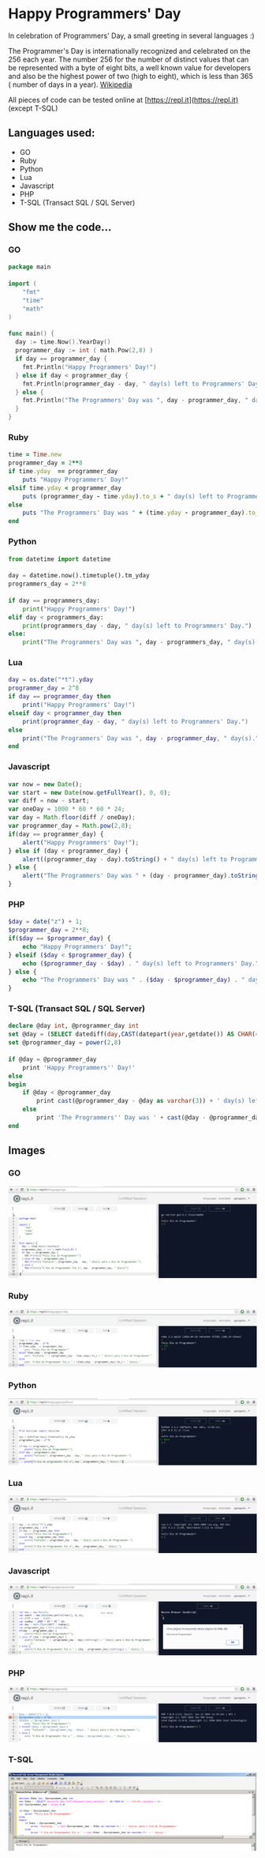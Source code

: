 # Happy Programmers' Day
In celebration of Programmers' Day, a small greeting in several languages :)

The Programmer's Day is internationally recognized and celebrated on the 256 each year.
The number 256 for the number of distinct values that can be represented with a byte of eight bits, a well known value for developers and also be the highest power of two (high to eight), which is less than 365 ( number of days in a year).
[Wikipedia](https://en.wikipedia.org/wiki/Day_of_the_Programmer)

All pieces of code can be tested online at [https://repl.it](https://repl.it) (except T-SQL)

## Languages used:
* GO
* Ruby
* Python
* Lua
* Javascript
* PHP
* T-SQL (Transact SQL / SQL Server)

## Show me the code...

### GO
```go
package main

import (
	"fmt"
	"time"
	"math"
)

func main() {
  day := time.Now().YearDay()
  programmer_day := int ( math.Pow(2,8) )
  if day == programmer_day {
  	fmt.Println("Happy Programmers' Day!")
  } else if day < programmer_day {
  	fmt.Println(programmer_day - day, " day(s) left to Programmers' Day.")
  } else {
  	fmt.Println("The Programmers' Day was ", day - programmer_day, " day(s).")
  }
}
```

### Ruby
```ruby
time = Time.new
programmer_day = 2**8
if time.yday  == programmer_day
	puts "Happy Programmers' Day!"
elsif time.yday < programmer_day
	puts (programmer_day - time.yday).to_s + " day(s) left to Programmers' Day."
else
	puts "The Programmers' Day was " + (time.yday - programmer_day).to_s + " day(s)."
end
```

### Python
```python
from datetime import datetime

day = datetime.now().timetuple().tm_yday
programmers_day = 2**8

if day == programmers_day:
	print("Happy Programmers' Day!")
elif day < programmers_day:
	print(programmers_day - day, " day(s) left to Programmers' Day.")
else:
	print("The Programmers' Day was ", day - programmers_day, " day(s).")
```

### Lua
```lua
day = os.date("*t").yday
programmer_day = 2^8
if day == programmer_day then
	print("Happy Programmers' Day!")
elseif day < programmer_day then
	print(programmer_day - day, " day(s) left to Programmers' Day.")
else
	print("The Programmers' Day was ", day - programmer_day, " day(s).")
end
```

### Javascript
```javascript
var now = new Date();
var start = new Date(now.getFullYear(), 0, 0);
var diff = now - start;
var oneDay = 1000 * 60 * 60 * 24;
var day = Math.floor(diff / oneDay);
var programmer_day = Math.pow(2,8);
if(day == programmer_day) {
	alert("Happy Programmers' Day!");
} else if (day < programmer_day) {
	alert((programmer_day - day).toString() + " day(s) left to Programmers' Day." );
} else {
	alert("The Programmers' Day was " + (day - programmer_day).toString() + " day(s).")
}
```

### PHP
```php
$day = date("z") + 1;
$programmer_day = 2**8;
if($day == $programmer_day) {
	echo "Happy Programmers' Day!";
} elseif ($day < $programmer_day) {
	echo ($programmer_day - $day) . " day(s) left to Programmers' Day.";
} else {
	echo "The Programmers' Day was " . ($day - $programmer_day) . " day(s).";
}
```

### T-SQL (Transact SQL / SQL Server)
```sql
declare @day int, @programmer_day int
set @day = (SELECT datediff(day,CAST(datepart(year,getdate()) AS CHAR(4)) + '-01-01',getdate()+1))
set @programmer_day = power(2,8)

if @day = @programmer_day
	print 'Happy Programmers'' Day!'
else
begin
	if @day < @programmer_day
		print cast(@programmer_day - @day as varchar(3)) + ' day(s) left to Programmers'' Day.'
	else
		print 'The Programmers'' Day was ' + cast(@day - @programmer_day as varchar(3)) + ' day(s).'
end
```

## Images
### GO
![GO](images/2016-09-12_01-GO.png)

### Ruby
![Ruby](images/2016-09-12_02-Ruby.png)

### Python
![Python](images/2016-09-12_03-Python.png)

### Lua
![Lua](images/2016-09-12_04-Lua.png)

### Javascript
![Javascript](images/2016-09-12_05-Javascript.png)

### PHP
![PHP](images/2016-09-12_06-PHP.png)

### T-SQL
![PHP](images/2016-09-12_07-T-SQL.png)
